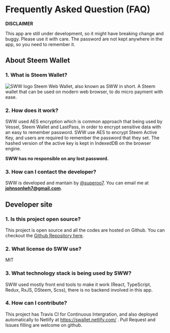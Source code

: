 # Frequently Asked Question (FAQ)

**DISCLAIMER**

This app are still under development, so it might have breaking change and buggy. Please use it with care. The password are not kept anywhere in the app, so you need to remember it.

## About Steem Wallet

### 1. What is Steem Wallet?

![SWW logo](https://steemitimages.com/0x0/https://ipfs.busy.org/ipfs/QmVZL3XdJJtN71SrR2WJPbC248Q235SfRzMWuWueecudh1)
Steem Web Wallet, also known as SWW in short. A Steem wallet that can be used on modern web browser, to do micro payment with ease.

### 2. How does it work?

SWW used AES encryption which is common approach that being used by Vessel, Steem Wallet and LastPass, in order to encrypt sensitive data with an easy to remember password. SWW use AES to encrypt Steem Active Key, and users are required to remember the password that they set. The hashed version of the active key is kept in IndexedDB on the browser engine.

**SWW has no responsible on any lost password.**

### 3. How can I contact the developer?

SWW is developed and mantain by [@superoo7](https://steemit.com/@superoo7). You can email me at **johnsonlwh7@gmail.com**.

## Developer site

### 1. Is this project open source?

This project is open source and all the codes are hosted on Github. You can checkout the [Github Repository here](https://github.com/superoo7/steem_web_wallet).

### 2. What license do SWW use?

MIT

### 3. What technology stack is being used by SWW?

SWW used mostly front end tools to make it work (React, TypeScript, Redux, RxJS, DSteem, Scss), there is no backend involved in this app.

### 4. How can I contribute?

This project has Travis CI for Continuous Intergration, and also deployed automatically to Netlify at https://swallet.netlify.com/ . Pull Request and Issues filling are welcome on github.
